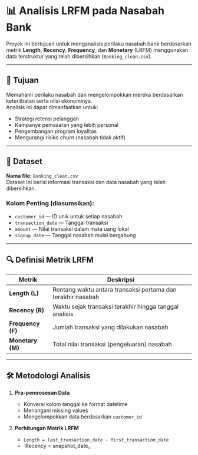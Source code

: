 # 📊 Analisis LRFM pada Nasabah Bank

Proyek ini bertujuan untuk menganalisis perilaku nasabah bank berdasarkan metrik **Length**, **Recency**, **Frequency**, dan **Monetary** (LRFM) menggunakan data terstruktur yang telah dibersihkan (`Banking_clean.csv`).

---

## 🎯 Tujuan

Memahami perilaku nasabah dan mengelompokkan mereka berdasarkan keterlibatan serta nilai ekonominya.  
Analisis ini dapat dimanfaatkan untuk:

- Strategi retensi pelanggan  
- Kampanye pemasaran yang lebih personal  
- Pengembangan program loyalitas  
- Mengurangi risiko churn (nasabah tidak aktif)

---

## 📁 Dataset

**Nama file:** `Banking_clean.csv`  
Dataset ini berisi informasi transaksi dan data nasabah yang telah dibersihkan.

### Kolom Penting (diasumsikan):
- `customer_id` — ID unik untuk setiap nasabah  
- `transaction_date` — Tanggal transaksi  
- `amount` — Nilai transaksi dalam mata uang lokal  
- `signup_date` — Tanggal nasabah mulai bergabung  

---

## 🔍 Definisi Metrik LRFM

| Metrik     | Deskripsi |
|------------|-----------|
| **Length (L)** | Rentang waktu antara transaksi pertama dan terakhir nasabah |
| **Recency (R)** | Waktu sejak transaksi terakhir hingga tanggal analisis |
| **Frequency (F)** | Jumlah transaksi yang dilakukan nasabah |
| **Monetary (M)** | Total nilai transaksi (pengeluaran) nasabah |

---

## 🛠️ Metodologi Analisis

1. **Pra-pemrosesan Data**
   - Konversi kolom tanggal ke format datetime
   - Menangani missing values
   - Mengelompokkan data berdasarkan `customer_id`

2. **Perhitungan Metrik LRFM**
   - `Length = last_transaction_date - first_transaction_date`
   - `Recency = snapshot_date_

